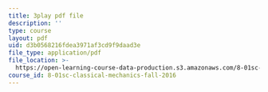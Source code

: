 ```yaml
---
title: 3play pdf file
description: ''
type: course
layout: pdf
uid: d3b0568216fdea3971af3cd9f9daad3e
file_type: application/pdf
file_location: >-
  https://open-learning-course-data-production.s3.amazonaws.com/8-01sc-classical-mechanics-fall-2016/d3b0568216fdea3971af3cd9f9daad3e_sffRo1-_D8E.pdf
course_id: 8-01sc-classical-mechanics-fall-2016
---
```

